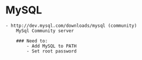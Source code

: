 # MySQL
	- http://dev.mysql.com/downloads/mysql (community)
		MySql Community server

		### Need to:
			- Add MySQL to PATH
			- Set root password
			
